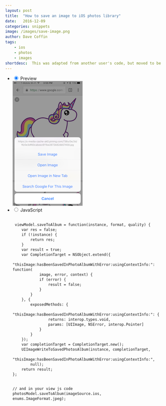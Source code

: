 ```yaml
---
layout: post
title:  "How to save an image to iOS photos library"
date:   2016-12-09
categories: snippets
image: /images/save-image.png
author: Dave Coffin
tags: 
    - ios
    - photos
    - images
shortdesc: 	This was adapted from another user's code, but moved to be in your photos view model rather than editing the image-source module itself.
---
```

<ul class="tabs clearfix">
<li>
    <input type="radio" name="tabs" id="tab1" checked />
    <label for="tab1">Preview</label>
    <div id="tab-content1" class="tab-content">
        <img src="/images/save-image.png">
    </div>
</li>    
<li>
    <input type="radio" name="tabs" id="tab2" />
    <label for="tab2">JavaScript</label>
    <div id="tab-content2" class="tab-content">
      <p>
      <pre class="language-javascript">
        <code>
 viewModel.saveToAlbum = function(instance, format, quality) {
    var res = false;
    if (!instance) {
        return res;
    }
    var result = true;
    var CompletionTarget = NSObject.extend({
        &#x22;thisImage:hasBeenSavedInPhotoAlbumWithError:usingContextInfo:&#x22;: function(
            image, error, context) {
            if (error) {
                result = false;
            }
        }
    }, {
        exposedMethods: {
            &#x22;thisImage:hasBeenSavedInPhotoAlbumWithError:usingContextInfo:&#x22;: {
                returns: interop.types.void,
                params: [UIImage, NSError, interop.Pointer]
            }
        }
    });
    var completionTarget = CompletionTarget.new();
    UIImageWriteToSavedPhotosAlbum(instance, completionTarget,
        &#x22;thisImage:hasBeenSavedInPhotoAlbumWithError:usingContextInfo:&#x22;,
        null);
    return result;
};

// and in your view js code
photosModel.saveToAlbum(imageSource.ios, enums.ImageFormat.jpeg);
        </code>
    </pre>
   </p>
</div>
</li>

</ul>
